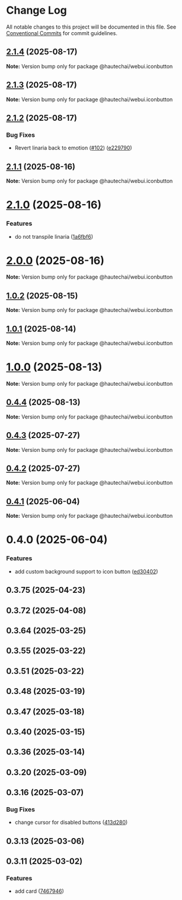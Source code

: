# Change Log

All notable changes to this project will be documented in this file.
See [Conventional Commits](https://conventionalcommits.org) for commit guidelines.

## [2.1.4](https://github.com/HautechAI/webui/compare/@hautechai/webui.iconbutton@2.1.3...@hautechai/webui.iconbutton@2.1.4) (2025-08-17)

**Note:** Version bump only for package @hautechai/webui.iconbutton

## [2.1.3](https://github.com/HautechAI/webui/compare/@hautechai/webui.iconbutton@2.1.2...@hautechai/webui.iconbutton@2.1.3) (2025-08-17)

**Note:** Version bump only for package @hautechai/webui.iconbutton

## [2.1.2](https://github.com/HautechAI/webui/compare/@hautechai/webui.iconbutton@2.1.1...@hautechai/webui.iconbutton@2.1.2) (2025-08-17)

### Bug Fixes

- Revert linaria back to emotion ([#102](https://github.com/HautechAI/webui/issues/102)) ([e229790](https://github.com/HautechAI/webui/commit/e229790dae8eba4b3037bbe41365e5a73ab7f6dc))

## [2.1.1](https://github.com/HautechAI/webui/compare/@hautechai/webui.iconbutton@2.1.0...@hautechai/webui.iconbutton@2.1.1) (2025-08-16)

**Note:** Version bump only for package @hautechai/webui.iconbutton

# [2.1.0](https://github.com/HautechAI/webui/compare/@hautechai/webui.iconbutton@1.0.2...@hautechai/webui.iconbutton@2.1.0) (2025-08-16)

### Features

- do not transpile linaria ([1a6fbf6](https://github.com/HautechAI/webui/commit/1a6fbf6353a0e5028040006b5045170cf83f1ba0))

# [2.0.0](https://github.com/HautechAI/webui/compare/@hautechai/webui.iconbutton@1.0.2...@hautechai/webui.iconbutton@2.0.0) (2025-08-16)

**Note:** Version bump only for package @hautechai/webui.iconbutton

## [1.0.2](https://github.com/HautechAI/webui/compare/@hautechai/webui.iconbutton@1.0.1...@hautechai/webui.iconbutton@1.0.2) (2025-08-15)

**Note:** Version bump only for package @hautechai/webui.iconbutton

## [1.0.1](https://github.com/HautechAI/webui/compare/@hautechai/webui.iconbutton@1.0.0...@hautechai/webui.iconbutton@1.0.1) (2025-08-14)

**Note:** Version bump only for package @hautechai/webui.iconbutton

# [1.0.0](https://github.com/HautechAI/webui/compare/@hautechai/webui.iconbutton@0.4.4...@hautechai/webui.iconbutton@1.0.0) (2025-08-13)

**Note:** Version bump only for package @hautechai/webui.iconbutton

## [0.4.4](https://github.com/HautechAI/webui/compare/@hautechai/webui.iconbutton@0.4.3...@hautechai/webui.iconbutton@0.4.4) (2025-08-13)

**Note:** Version bump only for package @hautechai/webui.iconbutton

## [0.4.3](https://github.com/HautechAI/webui/compare/@hautechai/webui.iconbutton@0.4.2...@hautechai/webui.iconbutton@0.4.3) (2025-07-27)

**Note:** Version bump only for package @hautechai/webui.iconbutton

## [0.4.2](https://github.com/HautechAI/webui/compare/@hautechai/webui.iconbutton@0.4.1...@hautechai/webui.iconbutton@0.4.2) (2025-07-27)

**Note:** Version bump only for package @hautechai/webui.iconbutton

## [0.4.1](https://github.com/HautechAI/webui/compare/@hautechai/webui.iconbutton@0.4.0...@hautechai/webui.iconbutton@0.4.1) (2025-06-04)

**Note:** Version bump only for package @hautechai/webui.iconbutton

# 0.4.0 (2025-06-04)

### Features

- add custom background support to icon button ([ed30402](https://github.com/HautechAI/webui/commit/ed30402854dc8c47d265276396ac263d11313dd4))

## 0.3.75 (2025-04-23)

## 0.3.72 (2025-04-08)

## 0.3.64 (2025-03-25)

## 0.3.55 (2025-03-22)

## 0.3.51 (2025-03-22)

## 0.3.48 (2025-03-19)

## 0.3.47 (2025-03-18)

## 0.3.40 (2025-03-15)

## 0.3.36 (2025-03-14)

## 0.3.20 (2025-03-09)

## 0.3.16 (2025-03-07)

### Bug Fixes

- change cursor for disabled buttons ([413d280](https://github.com/HautechAI/webui/commit/413d280bf83b04631f82ae76b0c8ad961d1abb65))

## 0.3.13 (2025-03-06)

## 0.3.11 (2025-03-02)

### Features

- add card ([7467946](https://github.com/HautechAI/webui/commit/7467946f02bdbd2c03463ba82103d928ab96211b))
